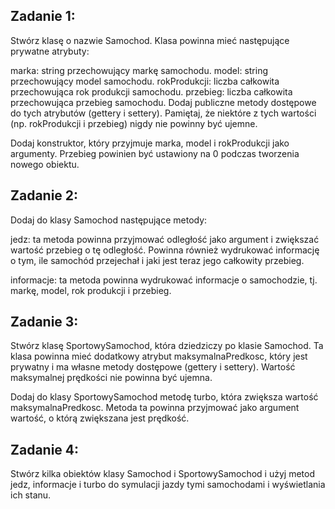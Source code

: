 ## Zadanie 1:

Stwórz klasę o nazwie Samochod. Klasa powinna mieć następujące prywatne atrybuty:

marka: string przechowujący markę samochodu.
model: string przechowujący model samochodu.
rokProdukcji: liczba całkowita przechowująca rok produkcji samochodu.
przebieg: liczba całkowita przechowująca przebieg samochodu.
Dodaj publiczne metody dostępowe do tych atrybutów (gettery i settery). Pamiętaj, że niektóre z tych wartości (np. rokProdukcji i przebieg) nigdy nie powinny być ujemne.

Dodaj konstruktor, który przyjmuje marka, model i rokProdukcji jako argumenty. Przebieg powinien być ustawiony na 0 podczas tworzenia nowego obiektu.

## Zadanie 2:

Dodaj do klasy Samochod następujące metody:

jedz: ta metoda powinna przyjmować odległość jako argument i zwiększać wartość przebieg o tę odległość. Powinna również wydrukować informację o tym, ile samochód przejechał i jaki jest teraz jego całkowity przebieg.

informacje: ta metoda powinna wydrukować informacje o samochodzie, tj. markę, model, rok produkcji i przebieg.

## Zadanie 3:

Stwórz klasę SportowySamochod, która dziedziczy po klasie Samochod. Ta klasa powinna mieć dodatkowy atrybut maksymalnaPredkosc, który jest prywatny i ma własne metody dostępowe (gettery i settery). Wartość maksymalnej prędkości nie powinna być ujemna.

Dodaj do klasy SportowySamochod metodę turbo, która zwiększa wartość maksymalnaPredkosc. Metoda ta powinna przyjmować jako argument wartość, o którą zwiększana jest prędkość.

## Zadanie 4:

Stwórz kilka obiektów klasy Samochod i SportowySamochod i użyj metod jedz, informacje i turbo do symulacji jazdy tymi samochodami i wyświetlania ich stanu.
